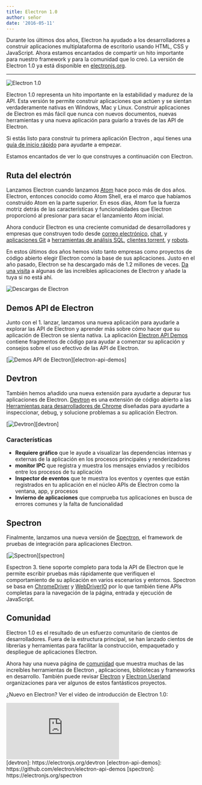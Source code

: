 ```yaml
---
title: Electron 1.0
author: señor
date: '2016-05-11'
---
```


Durante los últimos dos años, Electron ha ayudado a los desarrolladores a construir aplicaciones multiplataforma de escritorio usando HTML, CSS y JavaScript. Ahora estamos encantados de compartir un hito importante para nuestro framework y para la comunidad que lo creó. La versión de Electron 1.0 ya está disponible en [electronjs.org](https://electronjs.org).

---

![Electron 1.0](https://cloud.githubusercontent.com/assets/378023/15007352/315f5eea-1213-11e6-984e-21f5dab31267.png)

Electron 1.0 representa un hito importante en la estabilidad y madurez de la API. Esta versión te permite construir aplicaciones que actúen y se sientan verdaderamente nativas en Windows, Mac y Linux. Construir aplicaciones de Electron es más fácil que nunca con nuevos documentos, nuevas herramientas y una nueva aplicación para guiarlo a través de las API de Electron.

Si estás listo para construir tu primera aplicación Electron , aquí tienes una [guía de inicio rápido](https://electronjs.org/docs/tutorial/quick-start) para ayudarte a empezar.

Estamos encantados de ver lo que construyes a continuación con Electron.

## Ruta del electrón

Lanzamos Electron cuando lanzamos [Atom](https://atom.io) hace poco más de dos años. Electron, entonces conocido como Atom Shell, era el marco que habíamos construido Atom en la parte superior. En esos días, Atom fue la fuerza motriz detrás de las características y funcionalidades que Electron proporcionó al presionar para sacar el lanzamiento Atom inicial.

Ahora conducir Electron es una creciente comunidad de desarrolladores y empresas que construyen todo desde [correo electrónico](https://nylas.com), [chat](https://slack.com), y [aplicaciones Git](https://www.gitkraken.com) a [herramientas de análisis SQL](https://www.wagonhq.com), [clientes torrent](https://webtorrent.io/desktop), y [robots](https://www.jibo.com).

En estos últimos dos años hemos visto tanto empresas como proyectos de código abierto elegir Electron como la base de sus aplicaciones. Justo en el año pasado, Electron se ha descargado más de 1.2 millones de veces. [Da una visita](https://electronjs.org/apps) a algunas de las increíbles aplicaciones de Electron y añade la tuya si no está ahí.

![Descargas de Electron](https://cloud.githubusercontent.com/assets/378023/15037731/af7e87e0-12d8-11e6-94e2-117c360d0ac9.png)

## Demos API de Electron

Junto con el 1. lanzar, lanzamos una nueva aplicación para ayudarle a explorar las API de Electron y aprender más sobre cómo hacer que su aplicación de Electron se sienta nativa. La aplicación [Electron API Demos](https://github.com/electron/electron-api-demos) contiene fragmentos de código para ayudar a comenzar su aplicación y consejos sobre el uso efectivo de las API de Electron.

[![Demos API de Electron](https://cloud.githubusercontent.com/assets/378023/15138216/590acba4-16c9-11e6-863c-bdb0d3ef3eaa.png)][electron-api-demos]

## Devtron

También hemos añadido una nueva extensión para ayudarte a depurar tus aplicaciones de Electron. [Devtron](https://electronjs.org/devtron) es una extensión de código abierto a las [Herramientas para desarrolladores de Chrome](https://developer.chrome.com/devtools) diseñadas para ayudarte a inspeccionar, debug, y solucione problemas a su aplicación Electron.

[![Devtron](https://cloud.githubusercontent.com/assets/378023/15138217/590c8b06-16c9-11e6-8af6-ef96299e85bc.png)][devtron]

### Características

  * **Requiere gráfico** que le ayude a visualizar las dependencias internas y externas de la aplicación en los procesos principales y renderizadores
  * **monitor IPC** que registra y muestra los mensajes enviados y recibidos entre los procesos de tu aplicación
  * **Inspector de eventos** que te muestra los eventos y oyentes que están registrados en tu aplicación en el núcleo APIs de Electron como la ventana, app, y procesos
  * **Invierno de aplicaciones** que comprueba tus aplicaciones en busca de errores comunes y la falta de funcionalidad

## Spectron

Finalmente, lanzamos una nueva versión de [Spectron](https://electronjs.org/spectron), el framework de pruebas de integración para aplicaciones Electron.

[![Spectron](https://cloud.githubusercontent.com/assets/378023/15138218/590d50c2-16c9-11e6-9b54-2d73729fe189.png)][spectron]

Espectron 3. tiene soporte completo para toda la API de Electron que le permite escribir pruebas más rápidamente que verifiquen el comportamiento de su aplicación en varios escenarios y entornos. Spectron se basa en [ChromeDriver](https://sites.google.com/a/chromium.org/chromedriver) y [WebDriverIO](http://webdriver.io) por lo que también tiene APIs completas para la navegación de la página, entrada y ejecución de JavaScript.

## Comunidad

Electron 1.0 es el resultado de un esfuerzo comunitario de cientos de desarrolladores. Fuera de la estructura principal, se han lanzado cientos de librerías y herramientas para facilitar la construcción, empaquetado y despliegue de aplicaciones Electron.

Ahora hay una nueva página de [comunidad](https://electronjs.org/community) que muestra muchas de las increíbles herramientas de Electron , aplicaciones, bibliotecas y frameworks en desarrollo. También puede revisar [Electron](https://github.com/electron) y [Electron Userland](https://github.com/electron-userland) organizaciones para ver algunos de estos fantásticos proyectos.

¿Nuevo en Electron? Ver el vídeo de introducción de Electron 1.0:

<div class="video"><iframe src="https://www.youtube.com/embed/8YP_nOCO-4Q?rel=0" frameborder="0" allowfullscreen></iframe></div>
[devtron]: https://electronjs.org/devtron
[electron-api-demos]: https://github.com/electron/electron-api-demos
[spectron]: https://electronjs.org/spectron

